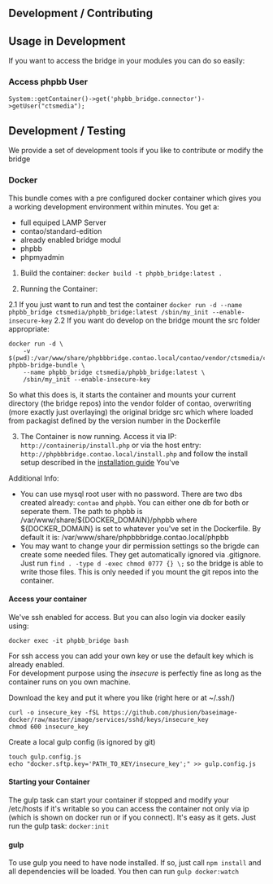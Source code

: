 ## Development / Contributing

## Usage in Development

If you want to access the bridge in your modules you can do so easily:

### Access phpbb User
`System::getContainer()->get('phpbb_bridge.connector')->getUser("ctsmedia");`

## Development / Testing

We provide a set of development tools if you like to contribute or modify the bridge

### Docker

This bundle comes with a pre configured docker container which gives you a working development 
environment within minutes.
You get a: 
 - full equiped LAMP Server 
 - contao/standard-edition
 - already enabled bridge modul
 - phpbb
 - phpmyadmin

1. Build the container: `docker build -t phpbb_bridge:latest .`

2. Running the Container: 

2.1 If you just want to run and test the container
`docker run -d --name phpbb_bridge ctsmedia/phpbb_bridge:latest /sbin/my_init --enable-insecure-key`
2.2 If you want do develop on the bridge mount the src folder appropriate:
```
docker run -d \
    -v $(pwd):/var/www/share/phpbbbridge.contao.local/contao/vendor/ctsmedia/contao-phpbb-bridge-bundle \
    --name phpbb_bridge ctsmedia/phpbb_bridge:latest \
    /sbin/my_init --enable-insecure-key
```
So what this does is, it starts the container and mounts your current directory (the bridge repos) into the vendor folder of contao, overwriting
(more exactly just overlaying) the original bridge src which where loaded from packagist defined by the version number in the Dockerfile 

3. The Container is now running. Access it via IP: `http://containerip/install.php`
or via the host entry: `http://phpbbbridge.contao.local/install.php` and follow the install setup described in the [installation guide](installation.md)
You've 

Additional Info: 
- You can use mysql root user with no password. There are two dbs created already: `contao` and `phpbb`. You can either one db for both or seperate them.
The path to phpbb is /var/www/share/${DOCKER_DOMAIN}/phpbb where ${DOCKER_DOMAIN} is set to whatever you've set in the Dockerfile. 
By default it is: /var/www/share/phpbbbridge.contao.local/phpbb
- You may want to change your dir permission settings so the brigde can create some needed files. They get automatically ignored via .gitignore. Just run
`find . -type d -exec chmod 0777 {} \;` so the bridge is able to write those files. This is only needed if you mount the git repos into the container. 


#### Access your container
We've ssh enabled for access. But you can also login via docker easily using:
  
  `docker exec -it phpbb_bridge bash`
  
For ssh access you can add your own key or use the default key which is already enabled.  
For development purpose using the *insecure* is perfectly fine as long as the container runs on you own machine.

Download the key and put it where you like (right here or at ~/.ssh/)  
```
curl -o insecure_key -fSL https://github.com/phusion/baseimage-docker/raw/master/image/services/sshd/keys/insecure_key
chmod 600 insecure_key
```  
Create a local gulp config (is ignored by git)  
```
touch gulp.config.js
echo "docker.sftp.key='PATH_TO_KEY/insecure_key';" >> gulp.config.js 
```  

#### Starting your Container

The gulp task can start your container if stopped and modify your /etc/hosts if it's writable so you can access the container not 
only via ip (which is shown on docker run or if you connect).
It's easy as it gets. Just run the gulp task: `docker:init`

#### gulp
To use gulp you need to have node installed. If so, just call `npm install` and all dependencies will be loaded.
You then can run `gulp docker:watch`
